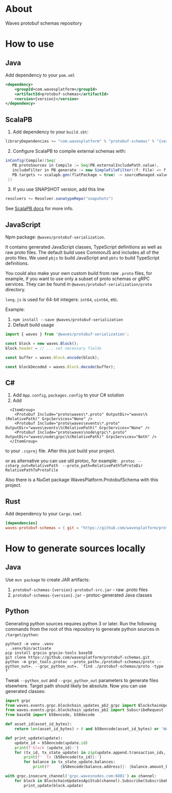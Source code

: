 # About
Waves protobuf schemas repository

# How to use
## Java
Add dependency to your `pom.xml`
```xml
<dependency>
    <groupId>com.wavesplatform</groupId>
    <artifactId>protobuf-schemas</artifactId>
    <version>{version}</version>
</dependency>
```
## ScalaPB
1. Add dependency to your `build.sbt`: 
```scala
libraryDependencies += "com.wavesplatform" % "protobuf-schemas" % "{version}" % "protobuf-src" intransitive()
```
2. Configure ScalaPB to compile external schemas with:
```scala
inConfig(Compile)(Seq(
   PB.protoSources in Compile := Seq(PB.externalIncludePath.value),
   includeFilter in PB.generate := new SimpleFileFilter((f: File) => f.getName.endsWith(".proto") && f.getParent.endsWith("waves")),
   PB.targets += scalapb.gen(flatPackage = true) -> sourceManaged.value
 ))
```
3. If you use SNAPSHOT version, add this line
```scala
resolvers += Resolver.sonatypeRepo("snapshots")
```
See [ScalaPB docs](https://scalapb.github.io/docs/third-party-protos) for more info.
## JavaScript
Npm package: `@waves/protobuf-serialization`.

It contains generated JavaScript classes, TypeScript definitions as well as raw proto files. The default build uses CommonJS and includes all of the proto files. We used `pbjs` to build JavaScript and `pbts` to build TypeScript definitions.

You could also make your own custom build from raw `.proto` files, for example, if you want to use only a subset of proto schemas or gRPC services. They can be found in `@waves/protobuf-serialization/proto` directory.

`long.js` is used for 64-bit integers: `int64`, `uint64`, etc.

Example:
1. `npm install --save @waves/protobuf-serialization`
2. Default build usage
```javascript
import { waves } from '@waves/protobuf-serialization';

const block = new waves.Block();
block.header = // ... set necessary fields

const buffer = waves.Block.encode(block);

const blockDecoded = waves.Block.decode(buffer);
```

## C#
1. Add `App.config`, `packages.config` to your C# solution 
2. Add 
```
  <ItemGroup>
    <Protobuf Include="proto\waves\*.proto" OutputDir="waves\%(RelativePath)" GrpcServices="None" />
    <Protobuf Include="proto\waves\events\*.proto" OutputDir="waves\events\%(RelativePath)" GrpcServices="None" />
    <Protobuf Include="proto\waves\node\grpc\*.proto" OutputDir="waves\node\grpc\%(RelativePath)" GrpcServices="Both" />
  </ItemGroup>
```
to your `.csproj` file. After this just build your project.

or as alternative you can use util protoc, for example:
``` protoc --csharp_out=RelativePath  --proto_path=RelativePathToProtoDir RelativePathToProtoFile```

Also there is a NuGet package WavesPlatform.ProtobufSchema with this project.

## Rust
Add dependency to your `Cargo.toml`
```toml
[dependencies]
waves-protobuf-schemas = { git = "https://github.com/wavesplatform/protobuf-schemas" }
```

# How to generate sources locally

## Java
Use `mvn package` to create JAR artifacts:
1. `protobuf-schemas-{version}-protobuf-src.jar` - raw .proto files
2. `protobuf-schemas-{version}.jar` - protoc-generated Java classes

## Python
Generating python sources requires python 3 or later. Run the following commands from the root of this repository to generate python sources in `/target/python`:
```
python3 -m venv .venv
. .venv/bin/activate
pip install grpcio grpcio-tools base58
git clone https://github.com/wavesplatform/protobuf-schemas.git
python -m grpc_tools.protoc --proto_path=./protobuf-schemas/proto --python_out=. --grpc_python_out=. `find ./protobuf-schemas/proto -type f`
```
Tweak `--python_out` and `--grpc_python_out` parameters to generate files elsewhere. Target path should likely be absolute. Now you can use generated classes:
```python
import grpc
from waves.events.grpc.blockchain_updates_pb2_grpc import BlockchainUpdatesApiStub
from waves.events.grpc.blockchain_updates_pb2 import SubscribeRequest
from base58 import b58encode, b58decode

def asset_id(asset_id_bytes):
    return len(asset_id_bytes) > 0 and b58encode(asset_id_bytes) or 'WAVES'

def print_update(update):
    update_id = b58encode(update.id)
    print(f'block {update_id}:')
    for (tx_id, tx_state_update) in zip(update.append.transaction_ids, update.append.transaction_state_updates):
        print(f'  tx {b58encode(tx_id)}:')
        for balance in tx_state_update.balances:
            print(f'    {b58encode(balance.address)}: {balance.amount_before} -> {balance.amount_after.amount} [{asset_id(balance.amount_after.asset_id)}]')

with grpc.insecure_channel('grpc.wavesnodes.com:6881') as channel:
    for block in BlockchainUpdatesApiStub(channel).Subscribe(SubscribeRequest(from_height=3135450, to_height=3135470)):
        print_update(block.update)
```